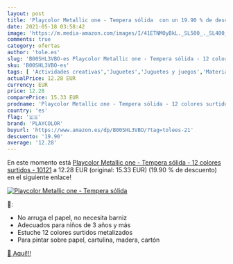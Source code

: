 ```yaml
---
layout: post
title: 'Playcolor Metallic one - Tempera sólida  con un 19.90 % de descuento'
date: 2021-05-18 03:58:42
image: 'https://m.media-amazon.com/images/I/41ETNMOyBkL._SL500_._SL400_.jpg'
comments: true
category: ofertas
author: 'tole.es'
slug: 'B00SHL3VBO-es Playcolor Metallic one - Tempera sólida - 12 colores...'
sku: 'B00SHL3VBO-es'
tags: [ 'Actividades creativas','Juguetes','Juguetes y juegos','Material de escritura y dibujo para niños','Pintura de dedos','Pinturas','playcolor', ]
actualPrice: 12.28 EUR
currency: EUR
price: 12.28
comparePrice: 15.33 EUR
prodname: 'Playcolor Metallic one - Tempera sólida - 12 colores surtidos - 10121'
country: 'es'
flag: '🇪🇸'
brand: 'PLAYCOLOR'
buyurl: 'https://www.amazon.es/dp/B00SHL3VBO/?tag=tolees-21'
descuento: '19.90'
average: '12.28'
---
```


En este momento está [Playcolor Metallic one - Tempera sólida - 12 colores surtidos - 10121](https://www.amazon.es/dp/B00SHL3VBO/?tag=tolees-21) a 12.28 EUR (original: 15.33 EUR) (19.90 %  de descuento) en el siguiente enlace!

[![Playcolor Metallic one - Tempera sólida ](https://m.media-amazon.com/images/I/41ETNMOyBkL._SL500_._SL400_.jpg)](https://www.amazon.es/dp/B00SHL3VBO/?tag=tolees-21)

🔎:

- No arruga el papel, no necesita barniz
- Adecuados para niños de 3 años y más
- Estuche 12 colores surtidos metalizados
- Para pintar sobre papel, cartulina, madera, cartón

[🛒 Aquí!!!](https://www.amazon.es/dp/B00SHL3VBO/?tag=tolees-21)

